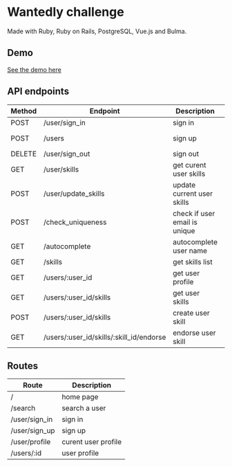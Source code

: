 # Wantedly challenge

Made with Ruby, Ruby on Rails, PostgreSQL, Vue.js and Bulma.

## Demo

[See the demo here](https://wantedly-web.herokuapp.com/)

## API endpoints

| Method | Endpoint                                 | Description                   | Response    |
| ------ | ---------------------------------------- | ----------------------------- | ----------- |
| POST   | /user/sign_in                            | sign in                       | 200 OK      |
| POST   | /users                                   | sign up                       | 201 Created |
| DELETE | /user/sign_out                           | sign out                      | 200 OK      |
| GET    | /user/skills                             | get curent user skills        | 200 OK      |
| POST   | /user/update_skills                      | update current user skills    | 200 OK      |
| POST   | /check_uniqueness                        | check if user email is unique | 200 OK      |
| GET    | /autocomplete                            | autocomplete user name        | 200 OK      |
| GET    | /skills                                  | get skills list               | 200 OK      |
| GET    | /users/:user_id                          | get user profile              | 200 OK      |
| GET    | /users/:user_id/skills                   | get user skills               | 200 OK      |
| POST   | /users/:user_id/skills                   | create user skill             | 201 Created |
| GET    | /users/:user_id/skills/:skill_id/endorse | endorse user skill            | 200 OK      |

## Routes

| Route         | Description         |
| ------------- | ------------------- |
| /             | home page           |
| /search       | search a user       |
| /user/sign_in | sign in             |
| /user/sign_up | sign up             |
| /user/profile | curent user profile |
| /users/:id    | user profile        |
